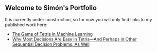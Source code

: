 ## Welcome to Simón's Portfolio

It is currently under construction, so for now you will only find links to my published work here: 

- [The Game of Tetris in Machine Learning](https://arxiv.org/pdf/1905.01652.pdf)
- [Why Most Decisions Are Easy in Tetris—And Perhaps in
Other Sequential Decision Problems, As Well](http://proceedings.mlr.press/v48/simsek16.pdf)  



